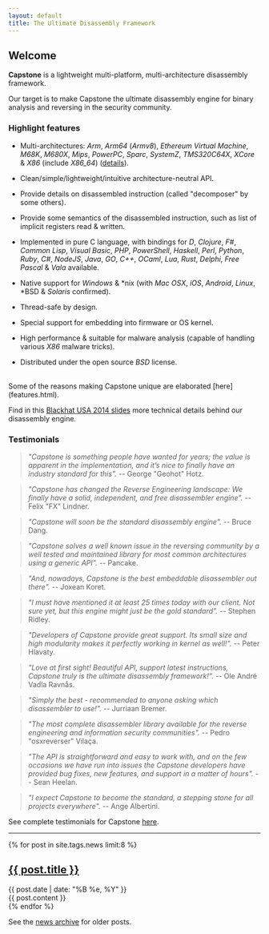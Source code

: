 ```yaml
---
layout: default
title: The Ultimate Disassembly Framework
---
```


## Welcome

**Capstone** is a lightweight multi-platform, multi-architecture disassembly framework.

Our target is to make Capstone the ultimate disassembly engine for binary analysis and reversing in the security community.

### Highlight features

- Multi-architectures: *Arm*, *Arm64* (*Armv8*), *Ethereum Virtual Machine*, *M68K*, *M680X*, *Mips*, *PowerPC*, *Sparc*, *SystemZ*, *TMS320C64X*, *XCore* & *X86* (include *X86_64*) ([details](arch.html)).

- Clean/simple/lightweight/intuitive architecture-neutral API.

- Provide details on disassembled instruction (called "decomposer" by some others).

- Provide some semantics of the disassembled instruction, such as list of implicit registers read & written.

- Implemented in pure C language, with bindings for *D*, *Clojure*, *F#*, *Common Lisp*, *Visual Basic*, *PHP*, *PowerShell*, *Haskell*, *Perl*, *Python*, *Ruby*, *C#*, *NodeJS*, *Java*, *GO*, *C++*, *OCaml*, *Lua*, *Rust*, *Delphi*, *Free Pascal* & *Vala* available.

- Native support for *Windows* & \*nix (with *Mac OSX*, *iOS*, *Android*, *Linux*, \*BSD & *Solaris* confirmed).

- Thread-safe by design.

- Special support for embedding into firmware or OS kernel.

- High performance & suitable for malware analysis (capable of handling various *X86* malware tricks).

- Distributed under the open source *BSD* license.

<br>
Some of the reasons making Capstone unique are elaborated [here](features.html).

Find in this [Blackhat USA 2014 slides](BHUSA2014-capstone.pdf) more technical details behind our disassembly engine.

### Testimonials

> <i>"Capstone is something people have wanted for years; the value is apparent in the implementation, and it’s nice to finally have an industry standard for this".</i>
> -- George "Geohot" Hotz.

> <i>"Capstone has changed the Reverse Engineering landscape: We finally have a solid, independent, and free disassembler engine".</i>
> -- Felix "FX" Lindner.

> <i>"Capstone will soon be the standard disassembly engine".</i>
> -- Bruce Dang.

> <i>"Capstone solves a well known issue in the reversing community by a well tested and maintained library for most common architectures using a generic API".</i>
> -- Pancake.

> <i>"And, nowadays, Capstone is the best embeddable disassembler out there".</i>
> -- Joxean Koret.

> <i>"I must have mentioned it at least 25 times today with our client. Not sure yet, but this engine might just be the gold standard".</i>
> -- Stephen Ridley.

> <i>"Developers of Capstone provide great support. Its small size and high modularity makes it perfectly working in kernel as well!".</i>
> -- Peter Hlavaty.

> <i>"Love at first sight! Beautiful API, support latest instructions, Capstone truly is the ultimate disassembly framework!".</i>
> -- Ole André Vadla Ravnås.

> <i>"Simply the best - recommended to anyone asking which disassembler to use!".</i>
> -- Jurriaan Bremer.

> <i>"The most complete disassembler library available for the reverse engineering and information security communities".</i>
> -- Pedro "osxreverser" Vilaça.

> <i>"The API is straightforward and easy to work with, and on the few occasions we have run into issues the Capstone developers have provided bug fixes, new features, and support in a matter of hours".</i>
> -- Sean Heelan.

> <i>"I expect Capstone to become the standard, a stepping stone for all projects everywhere".</i>
> -- Ange Albertini.

See complete testimonials for Capstone [here](testimonial.html).

---

<div class="posts">
{% for post in site.tags.news limit:8 %}
<article class="post">

<h2><a href="{{ site.baseurl }}{{ post.url }}">{{ post.title }}</a></h2>

<div class="date">
{{ post.date | date: "%B %e, %Y" }}
</div>

<div class="entry">
{{ post.content }}
</div>
</article>
{% endfor %}
</div>

See the [news archive](news.html) for older posts.

